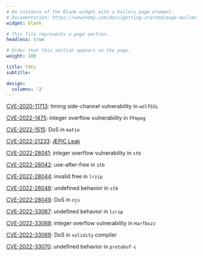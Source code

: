 ```yaml
---
# An instance of the Blank widget with a Gallery page element.
# Documentation: https://wowchemy.com/docs/getting-started/page-builder/
widget: blank

# This file represents a page section.
headless: true

# Order that this section appears on the page.
weight: 100

title: CVEs
subtitle:

design:
  columns: '2'
---
```



[CVE-2020-11713](https://nvd.nist.gov/vuln/detail/CVE-2020-11713): timing side-channel vulnerability in `wolfSSL`

[CVE-2022-1475](https://nvd.nist.gov/vuln/detail/CVE-2022-1475):  integer overflow vulnerability in `FFmpeg`

[CVE-2022-1515](https://nvd.nist.gov/vuln/detail/CVE-2022-1515): DoS in `matio`

[CVE-2022-21233](https://nvd.nist.gov/vuln/detail/CVE-2022-21233): [ÆPIC Leak](https://www.aepicleak.com/)

[CVE-2022-28041](https://nvd.nist.gov/vuln/detail/CVE-2022-28041): integer overflow vulnerability in `stb`

[CVE-2022-28042](https://nvd.nist.gov/vuln/detail/CVE-2022-28042): use-after-free in `stb`

[CVE-2022-28044](https://nvd.nist.gov/vuln/detail/CVE-2022-28044): invalid free in `lrzip`

[CVE-2022-28048](https://nvd.nist.gov/vuln/detail/CVE-2022-28048): undefined behavior in `stb`

[CVE-2022-28049](https://nvd.nist.gov/vuln/detail/cve-2022-28049): DoS in `njs`

[CVE-2022-33067](https://nvd.nist.gov/vuln/detail/CVE-2022-33067): undefined behavior in `lzrip`

[CVE-2022-33068](https://nvd.nist.gov/vuln/detail/CVE-2022-33068): integer overflow vulnerability in `Harfbuzz`

[CVE-2022-33069](https://nvd.nist.gov/vuln/detail/CVE-2022-33069): DoS in `solidity` compiler

[CVE-2022-33070](https://nvd.nist.gov/vuln/detail/CVE-2022-33070): undefined behavior in `protobuf-c`
